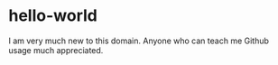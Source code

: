 # hello-world
I am very much new to this domain. Anyone who can teach me Github usage much appreciated.  
